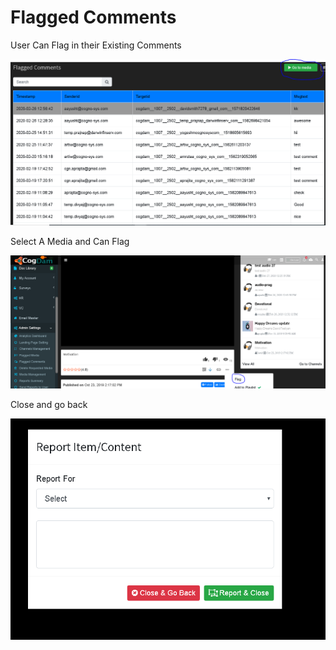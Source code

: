 # Flagged Comments

User Can Flag in their Existing Comments

![](../.gitbook/assets/image%20%2851%29.png)

Select A Media and Can Flag

![](../.gitbook/assets/image%20%28229%29.png)

Close and go back

![](../.gitbook/assets/image%20%28223%29.png)




